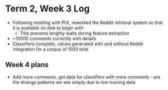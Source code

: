# Term 2, Week 3 Log
- Following meeting with Phil, reworked the Reddit retrieval system so that it is available on disk to begin with
    - This prevents lengthy waits during feature extraction
- ~10000 comments currently with details
- Classifiers complete, values generated with and without Reddit integration for a corpus of 1000 total

## Week 4 plans
- Add more comments, get data for classifiers with more comments - are the strange patterns we see simply due to low training data